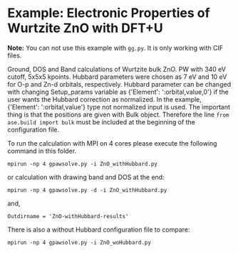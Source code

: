 # Example: Electronic Properties of Wurtzite ZnO with DFT+U

**Note:** You can not use this example with `gg.py`. It is only working with CIF files.

Ground, DOS and Band calculations of Wurtzite bulk ZnO. PW with 340 eV cutoff, 5x5x5 kpoints. Hubbard parameters were chosen as 7 eV and 10 eV for O-p and Zn-d orbitals, respectively. Hubbard parameter can be changed with changing Setup_params variable as {'Element': ':orbital,value,0'} if the user wants the Hubbard correction as normalized. In the example,  {'Element': ':orbital,value'} type not normalized input is used. The important thing is that the positions are given with Bulk object. Therefore the line `from ase.build import bulk` must be included at the beginning of the configuration file.

To run the calculation with MPI on 4 cores please execute the following command in this folder.

    mpirun -np 4 gpawsolve.py -i ZnO_withHubbard.py

or calculation with drawing band and DOS at the end:

	mpirun -np 4 gpawsolve.py -d -i ZnO_withHubbard.py

and,

    Outdirname = 'ZnO-withHubbard-results'

There is also a without Hubbard configuration file to compare:

	mpirun -np 4 gpawsolve.py -i ZnO_woHubbard.py
